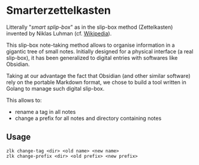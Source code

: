 # Smarterzettelkasten

Litterally "*smart splip-box*" as in the slip-box method (Zettelkasten) invented by Niklas Luhman (cf. [Wikipedia](https://en.wikipedia.org/wiki/Zettelkasten)).

This slip-box note-taking method allows to organise information in a gigantic tree of small notes. Initially designed for a physical interface (a real slip-box), it has been generalized to digital entries with softwares like Obsidian.

Taking at our advantage the fact that Obsidian (and other similar software) rely on the portable Markdown format, we chose to build a tool written in Golang to manage such digital slip-box.

This allows to:

- rename a tag in all notes
- change a prefix for all notes and directory containing notes

## Usage

```
zlk change-tag <dir> <old name> <new name>
zlk change-prefix <dir> <old prefix> <new prefix>
```